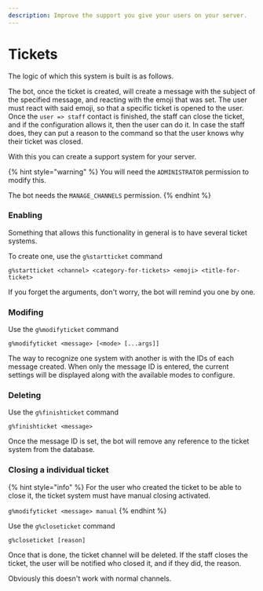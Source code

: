 ```yaml
---
description: Improve the support you give your users on your server.
---
```


# Tickets

The logic of which this system is built is as follows.

The bot, once the ticket is created, will create a message with the subject of the specified message, and reacting with the emoji that was set. The user must react with said emoji, so that a specific ticket is opened to the user. Once the `user => staff` contact is finished, the staff can close the ticket, and if the configuration allows it, then the user can do it. In case the staff does, they can put a reason to the command so that the user knows why their ticket was closed.

With this you can create a support system for your server.

{% hint style="warning" %}
You will need the `ADMINISTRATOR` permission to modify this.

The bot needs the `MANAGE_CHANNELS` permission.
{% endhint %}

### Enabling

Something that allows this functionality in general is to have several ticket systems.

To create one, use the `g%startticket` command

```text
g%startticket <channel> <category-for-tickets> <emoji> <title-for-ticket>
```

If you forget the arguments, don't worry, the bot will remind you one by one.

### Modifing

Use the `g%modifyticket` command

```text
g%modifyticket <message> [<mode> [...args]]
```

The way to recognize one system with another is with the IDs of each message created. When only the message ID is entered, the current settings will be displayed along with the available modes to configure.

### Deleting

Use the `g%finishticket` command

```text
g%finishticket <message>
```

Once the message ID is set, the bot will remove any reference to the ticket system from the database.

### Closing a individual ticket

{% hint style="info" %}
For the user who created the ticket to be able to close it, the ticket system must have manual closing activated.

`g%modifyticket <message> manual`
{% endhint %}

Use the `g%closeticket` command

```text
g%closeticket [reason]
```

Once that is done, the ticket channel will be deleted. If the staff closes the ticket, the user will be notified who closed it, and if they did, the reason.

Obviously this doesn't work with normal channels.

